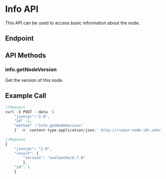 # Info API

This API can be used to access basic information about the node.

## Endpoint <a href="endpoint" id="endpoint"></a>

## API Methods <a href="api-methods" id="api-methods"></a>

### info.getNodeVersion <a href="infogetnodeversion" id="infogetnodeversion"></a>

Get the version of this node.

## **Example Call** <a href="example-call" id="example-call"></a>

```javascript
//Request
curl -X POST --data '{
    "jsonrpc":"2.0",    
    "id" :1,    
    "method" :"info.getNodeVersion"
    }' -H 'content-type:application/json;' http:///<your-node-id>.ankr.com/ext/info
    
​//Reponse
{    
    "jsonrpc": "2.0",    
    "result": {        
        "version": "avalanche/0.7.0"    
        },    
    "id": 1
    }
```
